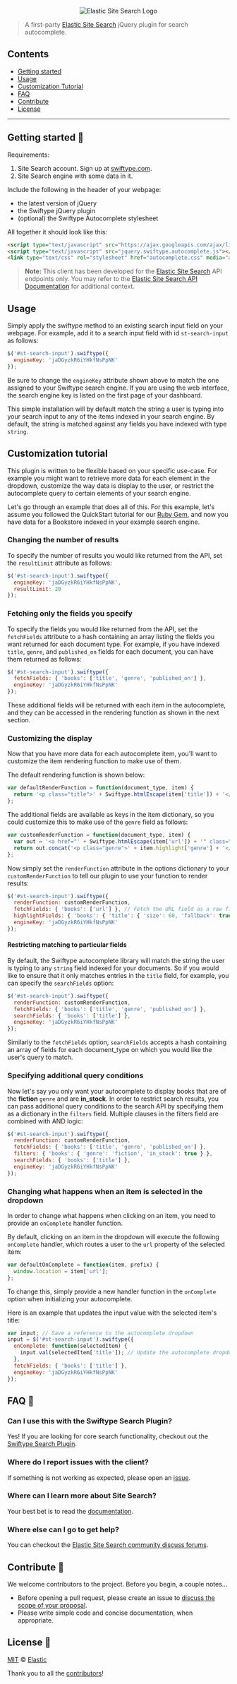 <p align="center"><img src="https://github.com/swiftype/swiftype-autocomplete-jquery/blob/master/logo-site-search.png?raw=true" alt="Elastic Site Search Logo"></p>

> A first-party [Elastic Site Search](https://swiftype.com/documentation/site-search/overview) jQuery plugin for search autocomplete.

## Contents

+ [Getting started](#getting-started-)
+ [Usage](#usage)
+ [Customization Tutorial](#customization-tutorial)
+ [FAQ](#faq-)
+ [Contribute](#contribute-)
+ [License](#license-)

***

## Getting started 🐣

Requirements:

1. Site Search account. Sign up at [swiftype.com](https://app.swiftype.com/signup).
2. Site Search engine with some data in it.

Include the following in the header of your webpage:

* the latest version of jQuery
* the Swiftype jQuery plugin
* (optional) the Swiftype Autocomplete stylesheet

All together it should look like this:

```html
<script type="text/javascript" src="https://ajax.googleapis.com/ajax/libs/jquery/1.7.1/jquery.min.js"></script>
<script type="text/javascript" src="jquery.swiftype.autocomplete.js"></script>
<link type="text/css" rel="stylesheet" href="autocomplete.css" media="all" />
```

> **Note:** This client has been developed for the [Elastic Site Search](https://www.swiftype.com/site-search) API endpoints only. You may refer to the [Elastic Site Search API Documentation](https://swiftype.com/documentation/site-search/overview) for additional context.

## Usage

Simply apply the swiftype method to an existing search input field on your webpage. For example, add it to a search input field with id `st-search-input` as follows:

```javascript
$('#st-search-input').swiftype({
  engineKey: 'jaDGyzkR6iYHkfNsPpNK'
});
```

Be sure to change the `engineKey` attribute shown above to match the one assigned to your Swiftype search engine. If you are using the web interface, the search engine key is listed on the first page of your dashboard.

This simple installation will by default match the string a user is typing into your search input to any of the items indexed in your search engine. By default, the string is matched against any fields you have indexed with type `string`.

## Customization tutorial

This plugin is written to be flexible based on your specific use-case.
For example you might want to retrieve more data for each element in the dropdown, customize
the way data is display to the user, or restrict the autocomplete query to certain elements of your search engine.

Let's go through an example that does all of this. For this example, let's assume you followed the QuickStart tutorial for our [Ruby Gem](https://github.com/swiftype/swiftype-rb), and now you have data for a Bookstore indexed in your example search engine.

### Changing the number of results

To specify the number of results you would like returned from the API, set the `resultLimit` attribute as follows:

```javascript
$('#st-search-input').swiftype({
  engineKey: 'jaDGyzkR6iYHkfNsPpNK',
  resultLimit: 20
});
```

### Fetching only the fields you specify

To specify the fields you would like returned from the API, set the `fetchFields` attribute to a hash containing an array listing the fields you want returned for each document type. For example, if you have indexed `title`, `genre`, and `published_on` fields for each document, you can have them returned as follows:

```javascript
$('#st-search-input').swiftype({
  fetchFields: { 'books': ['title', 'genre', 'published_on'] },
  engineKey: 'jaDGyzkR6iYHkfNsPpNK'
});
```

These additional fields will be returned with each item in the autocomplete, and they can be accessed in the rendering function as shown in the next section.

### Customizing the display

Now that you have more data for each autocomplete item, you'll want to customize the item rendering function to make use of them.

The default rendering function is shown below:

```javascript
var defaultRenderFunction = function(document_type, item) {
  return '<p class="title">' + Swiftype.htmlEscape(item['title']) + '</p>';
};
```

The additional fields are available as keys in the item dictionary, so you could customize this to make use of the `genre` field as follows:

```javascript
var customRenderFunction = function(document_type, item) {
  var out = '<a href="' + Swiftype.htmlEscape(item['url']) + '" class="st-search-result-link">' + item.highlight['title'] + '</a>';
  return out.concat('<p class="genre">' + item.highlight['genre'] + '</p>');
};
```

Now simply set the `renderFunction` attribute in the options dictionary to your `customRenderFunction` to tell our plugin to use your function to render results:

```javascript
$('#st-search-input').swiftype({
  renderFunction: customRenderFunction,
  fetchFields: { 'books': ['url'] }, // Fetch the URL field as a raw field.
  highlightFields: { 'books': { 'title': { 'size': 60, 'fallback': true }, 'genre': { 'size': 60, 'fallback': true }, 'published_on': { 'size': 15, 'fallback':true } } },
  engineKey: 'jaDGyzkR6iYHkfNsPpNK'
});
```

#### Restricting matching to particular fields

By default, the Swiftype autocomplete library will match the string the user is typing to any `string` field indexed for your documents. So if you would like to ensure that it only matches entries in the `title` field, for example, you can specify the `searchFields` option:

```javascript
$('#st-search-input').swiftype({
  renderFunction: customRenderFunction,
  fetchFields: { 'books': ['title', 'genre', 'published_on'] },
  searchFields: { 'books': ['title'] },
  engineKey: 'jaDGyzkR6iYHkfNsPpNK'
});
```

Similarly to the `fetchFields` option, `searchFields` accepts a hash containing an array of fields for each document_type on which you would like the user's query to match.

### Specifying additional query conditions

Now let's say you only want your autocomplete to display books that are of the **fiction** `genre` and are **in_stock**. In order to restrict search results, you can pass additional query conditions to the search API by specifying them as a dictionary in the `filters` field. Multiple clauses in the filters field are combined with AND logic:

```javascript
$('#st-search-input').swiftype({
  renderFunction: customRenderFunction,
  fetchFields: { 'books': ['title', 'genre', 'published_on'] },
  filters: { 'books': { 'genre': 'fiction', 'in_stock': true } },
  searchFields: { 'books': ['title'] },
  engineKey: 'jaDGyzkR6iYHkfNsPpNK'
});
```

### Changing what happens when an item is selected in the dropdown

In order to change what happens when clicking on an item, you need to provide an `onComplete` handler function.

By default, clicking on an item in the dropdown will execute the following `onComplete` handler, which routes a user to the `url` property of the selected item:

```javascript
var defaultOnComplete = function(item, prefix) {
  window.location = item['url'];
};
```

To change this, simply provide a new handler function in the `onComplete` option when initializing your autocomplete.

Here is an example that updates the input value with the selected item's title:

```javascript
var input; // Save a reference to the autocomplete dropdown
input = $('#st-search-input').swiftype({
  onComplete: function(selectedItem) {
    input.val(selectedItem['title']); // Update the autocomplete dropdown's value
  },
  fetchFields: { 'books': ['title'] },
  engineKey: 'jaDGyzkR6iYHkfNsPpNK'
});
```

## FAQ 🔮

### Can I use this with the Swiftype Search Plugin?

Yes! If you are looking for core search functionality, checkout out the [Swiftype Search Plugin](https://github.com/swiftype/swiftype-search-jquery).

### Where do I report issues with the client?

If something is not working as expected, please open an [issue](https://github.com/swiftype/swiftype-autocomplete-jquery/issues/new).

### Where can I learn more about Site Search?

Your best bet is to read the [documentation](https://swiftype.com/documentation/site-search).

### Where else can I go to get help?

You can checkout the [Elastic Site Search community discuss forums](https://discuss.elastic.co/c/site-search).

## Contribute 🚀

We welcome contributors to the project. Before you begin, a couple notes...

+ Before opening a pull request, please create an issue to [discuss the scope of your proposal](https://github.com/swiftype/swiftype-autocomplete-jquery/issues).
+ Please write simple code and concise documentation, when appropriate.

## License 📗

[MIT](https://github.com/swiftype/swiftype-autocomplete-jquery/blob/master/LICENSE) © [Elastic](https://github.com/elastic)

Thank you to all the [contributors](https://github.com/swiftype/swiftype-autocomplete-jquery/graphs/contributors)!
